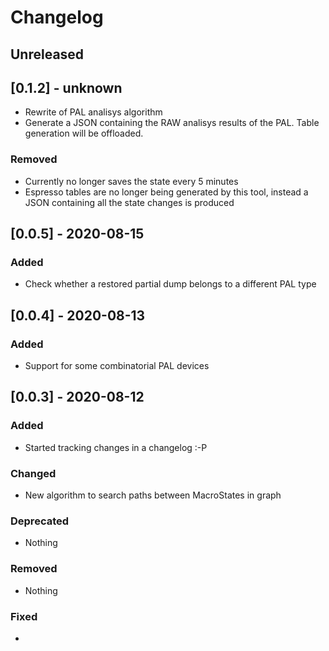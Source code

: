# Changelog

## Unreleased

## [0.1.2] - unknown

- Rewrite of PAL analisys algorithm
- Generate a JSON containing the RAW analisys results of the PAL. Table generation will be offloaded.

### Removed

- Currently no longer saves the state every 5 minutes
- Espresso tables are no longer being generated by this tool, instead a JSON containing all the state changes is produced

## [0.0.5] - 2020-08-15

### Added

- Check whether a restored partial dump belongs to a different PAL type

## [0.0.4] - 2020-08-13

### Added

- Support for some combinatorial PAL devices

## [0.0.3] - 2020-08-12

### Added

- Started tracking changes in a changelog :-P

### Changed

- New algorithm to search paths between MacroStates in graph

### Deprecated

- Nothing

### Removed

- Nothing

### Fixed

- 
